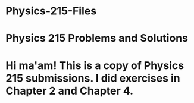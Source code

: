 # Physics-215-Files
# Physics 215 Problems and Solutions
# Hi ma'am! This is a copy of Physics 215 submissions. I did exercises in Chapter 2 and Chapter 4.
